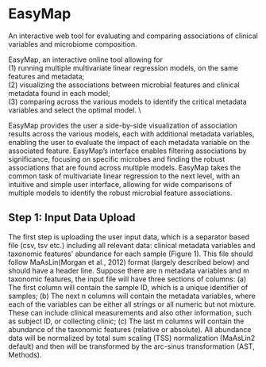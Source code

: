 # EasyMap
An interactive web tool for evaluating and comparing associations of clinical variables and microbiome composition.

EasyMap, an interactive online tool allowing for \
(1) running multiple multivariate linear regression models, on the same features and metadata; \
(2) visualizing the associations between microbial features and clinical metadata found in each model; \
(3) comparing across the various models to identify the critical metadata variables and select the optimal model. \

EasyMap provides the user a side-by-side visualization of association results across the various models, each with additional metadata variables, enabling the user to evaluate the impact of each metadata variable on the associated feature. EasyMap’s interface enables filtering associations by significance, focusing on specific microbes and finding the robust associations that are found across multiple models. EasyMap takes the common task of multivariate linear regression to the next level, with an intuitive and simple user interface, allowing for wide comparisons of multiple models to identify the robust microbial feature associations.


## Step 1: Input Data Upload
The first step is uploading the user input data, which is a separator based file (csv, tsv etc.) including all relevant data: clinical metadata variables and taxonomic features’ abundance for each sample (Figure 1). This file should follow MaAsLin(Morgan et al., 2012) format (largely described below) and should have a header line. Suppose there are n metadata variables and m taxonomic features, the input file will have three sections of columns: (a) The first column will contain the sample ID, which is a unique identifier of samples; (b) The next n columns will contain the metadata variables, where each of the variables can be either all strings or all numeric but not mixture. These can include clinical measurements and also other information, such as subject ID, or collecting clinic; (c) The last m columns will contain the abundance of the taxonomic features (relative or absolute). All abundance data will be normalized by total sum scaling (TSS) normalization (MaAsLin2 default) and then will be transformed by the arc-sinus transformation (AST, Methods).


